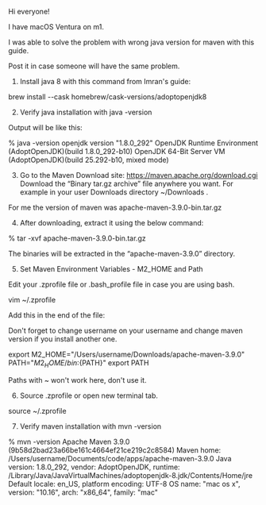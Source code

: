 Hi everyone!

I have macOS Ventura on m1.

I was able to solve the problem with wrong java version for maven with this guide.

Post it in case someone will have the same problem.

1. Install java 8 with this command from Imran's guide:

brew install --cask homebrew/cask-versions/adoptopenjdk8 

2. Verify java installation with java -version 

Output will be like this:

% java -version
openjdk version "1.8.0_292"
OpenJDK Runtime Environment (AdoptOpenJDK)(build 1.8.0_292-b10)
OpenJDK 64-Bit Server VM (AdoptOpenJDK)(build 25.292-b10, mixed mode)

3. Go to the Maven Download site: https://maven.apache.org/download.cgi Download the “Binary tar.gz archive” file anywhere you want. For example in your user Downloads directory ~/Downloads .

For me the version of maven was apache-maven-3.9.0-bin.tar.gz

4. After downloading, extract it using the below command:

% tar -xvf apache-maven-3.9.0-bin.tar.gz

The binaries will be extracted in the “apache-maven-3.9.0” directory.

5. Set Maven Environment Variables - M2_HOME and Path

Edit your .zprofile file or .bash_profile file in case you are using bash.

vim ~/.zprofile

Add this in the end of the file:

Don't forget to change username on your username and change maven version if you install another one.

export M2_HOME="/Users/username/Downloads/apache-maven-3.9.0"
PATH="${M2_HOME}/bin:${PATH}"
export PATH

Paths with ~ won't work here, don't use it.

6. Source .zprofile or open new terminal tab.

source ~/.zprofile 

7. Verify maven installation with mvn -version

% mvn -version
Apache Maven 3.9.0 (9b58d2bad23a66be161c4664ef21ce219c2c8584)
Maven home: /Users/username/Documents/code/apps/apache-maven-3.9.0
Java version: 1.8.0_292, vendor: AdoptOpenJDK, runtime: /Library/Java/JavaVirtualMachines/adoptopenjdk-8.jdk/Contents/Home/jre
Default locale: en_US, platform encoding: UTF-8
OS name: "mac os x", version: "10.16", arch: "x86_64", family: "mac"